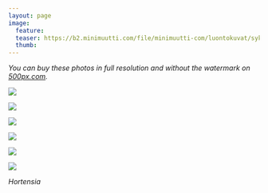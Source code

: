 ```yaml
---
layout: page
image:
  feature:
  teaser: https://b2.minimuutti.com/file/minimuutti-com/luontokuvat/syksy/4/DS46646-245px.jpg
  thumb:
---
```


*You can buy these photos in full resolution and without the watermark on [500px.com](https://500px.com/minimuutticom/galleries/flowers).*

[![](https://b2.minimuutti.com/file/minimuutti-com/luontokuvat/syksy/4/DS46629-800px.jpg)](https://dl.dropboxusercontent.com/sh/ea1wtnz7z734o12/AACe3X9qgROynvaePcApzJuOa/luontokuvat/syksy/4/DS46629.jpg)

[![](https://b2.minimuutti.com/file/minimuutti-com/luontokuvat/syksy/4/DS46653-800px.jpg)](https://dl.dropboxusercontent.com/sh/ea1wtnz7z734o12/AADgOWewxiduwb1mdLM8Uks1a/luontokuvat/syksy/4/DS46653.jpg)

[![](https://b2.minimuutti.com/file/minimuutti-com/luontokuvat/syksy/4/DS46656-800px.jpg)](https://dl.dropboxusercontent.com/sh/ea1wtnz7z734o12/AAADi4ZRRb8kITmdt1_4D665a/luontokuvat/syksy/4/DS46656.jpg)

[![](https://b2.minimuutti.com/file/minimuutti-com/luontokuvat/syksy/4/DS46646-800px.jpg)](https://dl.dropboxusercontent.com/sh/ea1wtnz7z734o12/AAAxu86-QwU4kyZTJgCvzd_ua/luontokuvat/syksy/4/DS46646.jpg)

[![](https://b2.minimuutti.com/file/minimuutti-com/luontokuvat/syksy/4/DS46647-800px.jpg)](https://dl.dropboxusercontent.com/sh/ea1wtnz7z734o12/AAAj5RGkCy4FiFoEupuqi7RBa/luontokuvat/syksy/4/DS46647.jpg)

[![](https://b2.minimuutti.com/file/minimuutti-com/luontokuvat/syksy/4/DS46644-800px.jpg)](https://dl.dropboxusercontent.com/sh/ea1wtnz7z734o12/AABU6CA5oO3vxHdzy48Vd1oUa/luontokuvat/syksy/4/DS46644.jpg)

*Hortensia*
